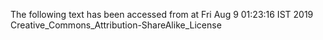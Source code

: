 The following text has been accessed from at Fri Aug 9 01:23:16 IST 2019
Creative_Commons_Attribution-ShareAlike_License
